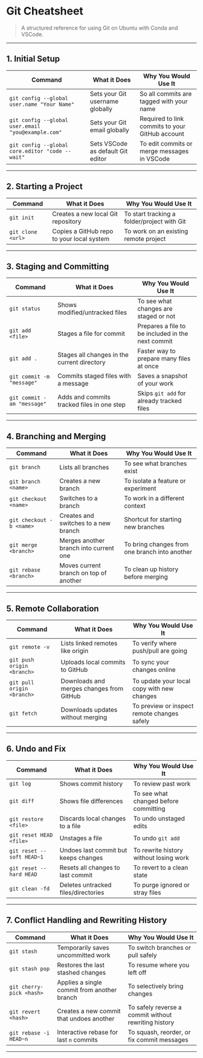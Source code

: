 # Git Cheatsheet

> A structured reference for using Git on Ubuntu with Conda and VSCode.

---

## 1. Initial Setup

| Command | What it Does | Why You Would Use It |
|--------|---------------|----------------------|
| `git config --global user.name "Your Name"` | Sets your Git username globally | So all commits are tagged with your name |
| `git config --global user.email "you@example.com"` | Sets your Git email globally | Required to link commits to your GitHub account |
| `git config --global core.editor "code --wait"` | Sets VSCode as default Git editor | To edit commits or merge messages in VSCode |

---

## 2. Starting a Project

| Command | What it Does | Why You Would Use It |
|--------|---------------|----------------------|
| `git init` | Creates a new local Git repository | To start tracking a folder/project with Git |
| `git clone <url>` | Copies a GitHub repo to your local system | To work on an existing remote project |

---

## 3. Staging and Committing

| Command | What it Does | Why You Would Use It |
|--------|---------------|----------------------|
| `git status` | Shows modified/untracked files | To see what changes are staged or not |
| `git add <file>` | Stages a file for commit | Prepares a file to be included in the next commit |
| `git add .` | Stages all changes in the current directory | Faster way to prepare many files at once |
| `git commit -m "message"` | Commits staged files with a message | Saves a snapshot of your work |
| `git commit -am "message"` | Adds and commits tracked files in one step | Skips `git add` for already tracked files |

---

## 4. Branching and Merging

| Command | What it Does | Why You Would Use It |
|--------|---------------|----------------------|
| `git branch` | Lists all branches | To see what branches exist |
| `git branch <name>` | Creates a new branch | To isolate a feature or experiment |
| `git checkout <name>` | Switches to a branch | To work in a different context |
| `git checkout -b <name>` | Creates and switches to a new branch | Shortcut for starting new branches |
| `git merge <branch>` | Merges another branch into current one | To bring changes from one branch into another |
| `git rebase <branch>` | Moves current branch on top of another | To clean up history before merging |

---

## 5. Remote Collaboration

| Command | What it Does | Why You Would Use It |
|--------|---------------|----------------------|
| `git remote -v` | Lists linked remotes like origin | To verify where push/pull are going |
| `git push origin <branch>` | Uploads local commits to GitHub | To sync your changes online |
| `git pull origin <branch>` | Downloads and merges changes from GitHub | To update your local copy with new changes |
| `git fetch` | Downloads updates without merging | To preview or inspect remote changes safely |

---

## 6. Undo and Fix

| Command | What it Does | Why You Would Use It |
|--------|---------------|----------------------|
| `git log` | Shows commit history | To review past work |
| `git diff` | Shows file differences | To see what changed before committing |
| `git restore <file>` | Discards local changes to a file | To undo unstaged edits |
| `git reset HEAD <file>` | Unstages a file | To undo `git add` |
| `git reset --soft HEAD~1` | Undoes last commit but keeps changes | To rewrite history without losing work |
| `git reset --hard HEAD` | Resets all changes to last commit | To revert to a clean state |
| `git clean -fd` | Deletes untracked files/directories | To purge ignored or stray files |

---

## 7. Conflict Handling and Rewriting History

| Command | What it Does | Why You Would Use It |
|--------|---------------|----------------------|
| `git stash` | Temporarily saves uncommitted work | To switch branches or pull safely |
| `git stash pop` | Restores the last stashed changes | To resume where you left off |
| `git cherry-pick <hash>` | Applies a single commit from another branch | To selectively bring changes |
| `git revert <hash>` | Creates a new commit that undoes another | To safely reverse a commit without rewriting history |
| `git rebase -i HEAD~n` | Interactive rebase for last `n` commits | To squash, reorder, or fix commit messages |

---
